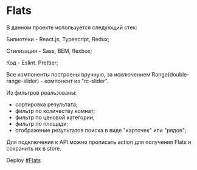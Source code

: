# Flats

В данном проекте используется следующий стек:

Билиотеки - React.js, Typescript, Redux;

Стилизация - Sass, BEM, flexbox;

Код - Eslint. Prettier;

Все компоненты построены вручную, за исключением Range(double-range-slider) - компонент из "rc-slider".

Из фильтров реальзованы:

- сортировка результата;
- фильтр по количеству комнат;
- фильтр по ценовой категории;
- фильтр по площади;
- отображение результатов поиска в виде "карточек" или "рядов";

Для подключения к API можно прописать action для получения Flats и сохранить их в store.

Deploy [#Flats](https://fominnv.github.io/Flats/)
